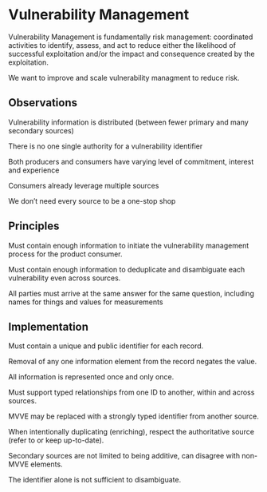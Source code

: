 # Vulnerability Management

Vulnerability Management is fundamentally risk management: coordinated activities to identify, assess, and act to reduce either the likelihood of successful exploitation and/or the impact and consequence created by the exploitation. 

We want to improve and scale vulnerability managment to reduce risk.

## Observations

Vulnerability information is distributed (between fewer primary and many secondary sources)

There is no one single authority for a vulnerability identifier

Both producers and consumers have varying level of commitment, interest and experience

Consumers already leverage multiple sources

We don’t need every source to be a one-stop shop

## Principles

Must contain enough information to initiate the vulnerability management process for the product consumer. 

Must contain enough information to deduplicate and disambiguate each vulnerability even across sources.

All parties must arrive at the same answer for the same question, including names for things and values for measurements

## Implementation

Must contain a unique and public identifier for each record.

Removal of any one information element from the record negates the value.

All information is represented once and only once.

Must support typed relationships from one ID to another, within and across sources.

MVVE may be replaced with a strongly typed identifier from another source.

When intentionally duplicating (enriching), respect the authoritative source (refer to or keep up-to-date). 

Secondary sources are not limited to being additive, can disagree with non-MVVE elements.

The identifier alone is not sufficient to disambiguate.
